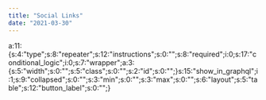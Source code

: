 ```yaml
---
title: "Social Links"
date: "2021-03-30"
---
```


a:11:{s:4:"type";s:8:"repeater";s:12:"instructions";s:0:"";s:8:"required";i:0;s:17:"conditional\_logic";i:0;s:7:"wrapper";a:3:{s:5:"width";s:0:"";s:5:"class";s:0:"";s:2:"id";s:0:"";}s:15:"show\_in\_graphql";i:1;s:9:"collapsed";s:0:"";s:3:"min";s:0:"";s:3:"max";s:0:"";s:6:"layout";s:5:"table";s:12:"button\_label";s:0:"";}
